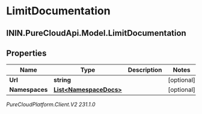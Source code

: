# LimitDocumentation

## ININ.PureCloudApi.Model.LimitDocumentation

## Properties

|Name | Type | Description | Notes|
|------------ | ------------- | ------------- | -------------|
| **Url** | **string** |  | [optional] |
| **Namespaces** | [**List&lt;NamespaceDocs&gt;**](NamespaceDocs) |  | [optional] |



_PureCloudPlatform.Client.V2 231.1.0_
